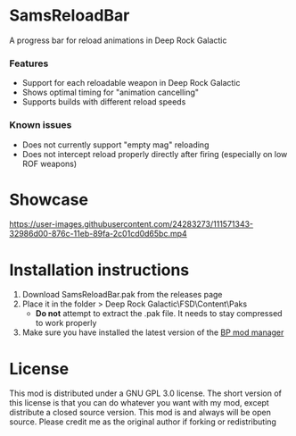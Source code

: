 # SamsReloadBar
A progress bar for reload animations in Deep Rock Galactic

### Features
- Support for each reloadable weapon in Deep Rock Galactic
- Shows optimal timing for "animation cancelling"
- Supports builds with different reload speeds

### Known issues
- Does not currently support "empty mag" reloading
- Does not intercept reload properly directly after firing (especially on low ROF weapons)

# Showcase
https://user-images.githubusercontent.com/24283273/111571343-32986d00-876c-11eb-89fa-2c01cd0d65bc.mp4


# Installation instructions
1. Download SamsReloadBar.pak from the releases page
2. Place it in the folder > Deep Rock Galactic\FSD\Content\Paks
   - **Do not** attempt to extract the .pak file. It needs to stay compressed to work properly
3. Make sure you have installed the latest version of the [BP mod manager](https://github.com/ArcticEcho/DRG-BP-Mod-Manager/releases)

# License
This mod is distributed under a GNU GPL 3.0 license. The short version of this license is that you can do whatever you want with my mod, except distribute a closed source version. This mod is and always will be open source. Please credit me as the original author if forking or redistributing
